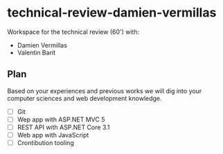 # technical-review-damien-vermillas

Workspace for the technical review (60') with:
- Damien Vermillas
- Valentin Barit

## Plan

Based on your experiences and previous works we will dig into your computer sciences and web development knowledge. 

- [ ] Git
- [ ] Wep app with ASP.NET MVC 5
- [ ] REST API with ASP.NET Core 3.1
- [ ] Web app with JavaScript
- [ ] Crontibution tooling
